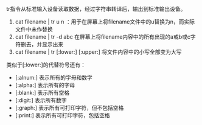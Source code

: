 tr指令从标准输入设备读取数据，经过字符串转译后，输出到标准输出设备。

1. cat filename | tr u n ：用于在屏幕上将filename文件中的u替换为n，而实际文件中未作替换
2. cat filename | tr -d abc 在屏幕上将filename内容中的所有出现的a或b或c字符删去，并显示出来
3. cat filename | tr [:lower:] [:upper:] 将文件内容中的小写全部变为大写

类似于[:lower:]的代替符号还有：
* [:alnum:] 表示所有的字母和数字
* [:alpha:] 表示所有的字母
* [:blank:] 表示所有空格
* [:digit:] 表示所有数字
* [:graph:] 表示所有可打印字符，但不包括空格
* [:print:] 表示所有可打印字符，包括空格
